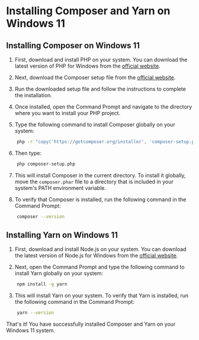 # Installing Composer and Yarn on Windows 11

## Installing Composer on Windows 11

1. First, download and install PHP on your system. You can download the latest version of PHP for Windows from the [official website](https://windows.php.net/download/).

2. Next, download the Composer setup file from the [official website](https://getcomposer.org/download/).

3. Run the downloaded setup file and follow the instructions to complete the installation.

4. Once installed, open the Command Prompt and navigate to the directory where you want to install your PHP project.

5. Type the following command to install Composer globally on your system: 
```bash
    php -r "copy('https://getcomposer.org/installer', 'composer-setup.php');"
```

6. Then type:
```bash
    php composer-setup.php
```
7. This will install Composer in the current directory. To install it globally, move the `composer.phar` file to a directory that is included in your system's PATH environment variable.

8. To verify that Composer is installed, run the following command in the Command Prompt: 
```bash
    composer --version
```

## Installing Yarn on Windows 11

1. First, download and install Node.js on your system. You can download the latest version of Node.js for Windows from the [official website](https://nodejs.org/en/download/).

2. Next, open the Command Prompt and type the following command to install Yarn globally on your system: 
```bash
    npm install -g yarn
```

3. This will install Yarn on your system. To verify that Yarn is installed, run the following command in the Command Prompt:
```bash
    yarn --version
```


That's it! You have successfully installed Composer and Yarn on your Windows 11 system.

